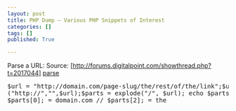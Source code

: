 ```yaml
---
layout: post
title: PHP Dump – Various PHP Snippets of Interest
categories: []
tags: []
published: True

---
```


Parse a URL:
Source: [http://forums.digitalpoint.com/showthread.php?t=2017044] [parse]

   
<pre>
$url = "http://domain.com/page-slug/the/rest/of/the/link";$url = str_replace
("http://","",$url);$parts = explode("/", $url); echo $parts[1]; // = page-slug // 
$parts[0]; = domain.com // $parts[2]; = the
</pre>

[parse]: http://forums.digitalpoint.com/showthread.php?t=2017044